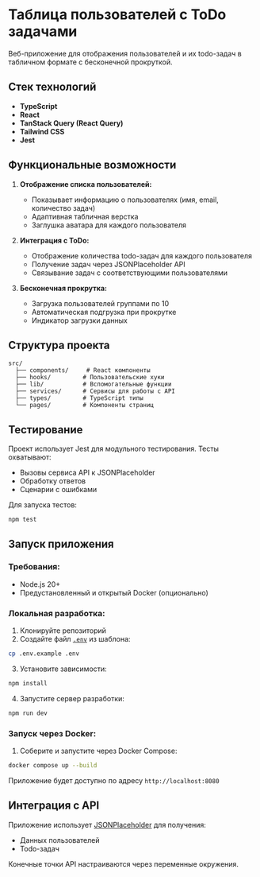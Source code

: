 # Таблица пользователей с ToDo задачами

Веб-приложение для отображения пользователей и их todo-задач в табличном формате с бесконечной прокруткой.

## Стек технологий

- **TypeScript**
- **React**
- **TanStack Query (React Query)**
- **Tailwind CSS**
- **Jest**

## Функциональные возможности

1. **Отображение списка пользователей:**

   - Показывает информацию о пользователях (имя, email, количество задач)
   - Адаптивная табличная верстка
   - Заглушка аватара для каждого пользователя

2. **Интеграция с ToDo:**

   - Отображение количества todo-задач для каждого пользователя
   - Получение задач через JSONPlaceholder API
   - Связывание задач с соответствующими пользователями

3. **Бесконечная прокрутка:**

   - Загрузка пользователей группами по 10
   - Автоматическая подгрузка при прокрутке
   - Индикатор загрузки данных

## Структура проекта

```
src/
  ├── components/     # React компоненты
  ├── hooks/         # Пользовательские хуки
  ├── lib/           # Вспомогательные функции
  ├── services/      # Сервисы для работы с API
  ├── types/         # TypeScript типы
  └── pages/         # Компоненты страниц
```

## Тестирование

Проект использует Jest для модульного тестирования. Тесты охватывают:

- Вызовы сервиса API к JSONPlaceholder
- Обработку ответов
- Сценарии с ошибками

Для запуска тестов:

```bash
npm test
```

## Запуск приложения

### Требования:

- Node.js 20+
- Предустановленный и открытый Docker (опционально)

### Локальная разработка:

1. Клонируйте репозиторий
2. Создайте файл [`.env`](.env) из шаблона:

```bash
cp .env.example .env
```

3. Установите зависимости:

```bash
npm install
```

4. Запустите сервер разработки:

```bash
npm run dev
```

### Запуск через Docker:

1. Соберите и запустите через Docker Compose:

```bash
docker compose up --build
```

Приложение будет доступно по адресу `http://localhost:8080`

## Интеграция с API

Приложение использует [JSONPlaceholder](https://jsonplaceholder.typicode.com) для получения:

- Данных пользователей
- Todo-задач

Конечные точки API настраиваются через переменные окружения.
